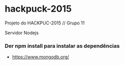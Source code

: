 # hackpuck-2015
Projeto do HACKPUC-2015 // Grupo 11

Servidor Nodejs

<h3>
Der npm install para instalar as dependências
</h3>

- https://www.mongodb.org/